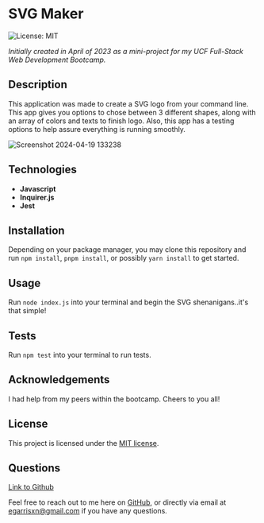 # SVG Maker

![License: MIT](https://img.shields.io/badge/License-MIT-yellow.svg)

_Initially created in April of 2023 as a mini-project for my UCF Full-Stack Web Development Bootcamp._

## Description

This application was made to create a SVG logo from your command line. This app gives you options to chose between 3 different shapes, along with an array of colors and texts to finish logo. Also, this app has a testing options to help assure everything is running smoothly.

![Screenshot 2024-04-19 133238](https://github.com/EGARRISXN/svg-maker/assets/126130230/e5e7fa9d-8844-4f7e-a7a2-013a780fa8e8)

## Technologies

- **Javascript**
- **Inquirer.js**
- **Jest**

## Installation

Depending on your package manager, you may clone this repository and run `npm install`, `pnpm install`, or possibly `yarn install` to get started.

## Usage

Run `node index.js` into your terminal and begin the SVG shenanigans..it's that simple!

## Tests

Run `npm test` into your terminal to run tests.

## Acknowledgements

I had help from my peers within the bootcamp. Cheers to you all!

## License

This project is licensed under the [MIT license](https://opensource.org/licenses/MIT).

## Questions

[Link to Github](https://github.com/egarrisxn)

Feel free to reach out to me here on [GitHub](https://github.com/EGARRISXN), or directly via email at egarrisxn@gmail.com if you have any questions.

